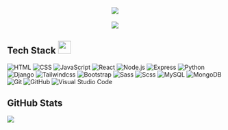<h2 align="center">
  <a href="#"><img src="https://readme-typing-svg.herokuapp.com?color=FFFF&center=true&lines=👋+Hello+World;I'm+Matthew+Staines;A+Frontend+Software+Developer;MERN+Stack+Developer;Full+Stack+Developer"></a>
</h2>


<p align="center">
  <a href="#"><img src="https://user-images.githubusercontent.com/84400670/169344509-06d5b5b7-6b29-4dd3-ac39-0833c0f5d6a0.gif"></a>
</p>


<h2> Tech Stack <img src = "https://media2.giphy.com/media/QssGEmpkyEOhBCb7e1/giphy.gif?cid=ecf05e47a0n3gi1bfqntqmob8g9aid1oyj2wr3ds3mg700bl&rid=giphy.gif" width = 30px> </h2>

![HTML](https://img.shields.io/badge/-HTML-444444?style=flat&logo=HTML5) 
![CSS](https://img.shields.io/badge/-CSS-444444?style=flat&logo=CSS3&logoColor=1572B6)
![JavaScript](https://img.shields.io/badge/-JavaScript-444444?style=flat&logo=javascript)
![React](https://img.shields.io/badge/-React-444444?style=flat&logo=react)
![Node.js](https://img.shields.io/badge/-Node.js-444444?style=flat&logo=node.js)
![Express](https://img.shields.io/badge/-Express-444444?style=flat&logo=express)
![Python](https://img.shields.io/badge/-Python-444444?style=flat&logo=python)
![Django](https://img.shields.io/badge/-Django-444444?style=flat&logo=django)
![Tailwindcss](https://img.shields.io/badge/-Tailwindcss-444444?style=flat&logo=tailwindcss)
![Bootstrap](https://img.shields.io/badge/-Bootstrap-444444?style=flat&logo=bootstrap)
![Sass](https://img.shields.io/badge/-SASS-444444?style=flat&logo=sass)
![Scss](https://img.shields.io/badge/-SCSS-444444?style=flat&logo=scss)
![MySQL](https://img.shields.io/badge/-MySQL-444444?style=flat&logo=mysql&logoColor=F29111)
![MongoDB](https://img.shields.io/badge/-MongoDB-444444?style=flat&logo=mongodb)
![Git](https://img.shields.io/badge/-Git-444444?style=flat&logo=git)
![GitHub](https://img.shields.io/badge/-GitHub-444444?style=flat&logo=github)
![Visual Studio Code](https://img.shields.io/badge/-Visual%20Studio%20Code-444444?style=flat&logo=visual-studio-code&logoColor=007ACC)


## GitHub Stats
<a href="https://github-readme-stats.vercel.app/api?username=mattb859&show_icons=true&theme=radical">
  <img align="center" src="https://github-readme-stats.vercel.app/api?username=mattb859&show_icons=true&theme=radical" />
</a>

<!--
**MattB859/MattB859** is a ✨ _special_ ✨ repository because its `README.md` (this file) appears on your GitHub profile.

Here are some ideas to get you started:

- 🔭 I’m currently working on ...
- 🌱 I’m currently learning ...
- 👯 I’m looking to collaborate on ...
- 🤔 I’m looking for help with ...
- 💬 Ask me about ...
- 📫 How to reach me: ...
- 😄 Pronouns: ...
- ⚡ Fun fact: ...
-->
